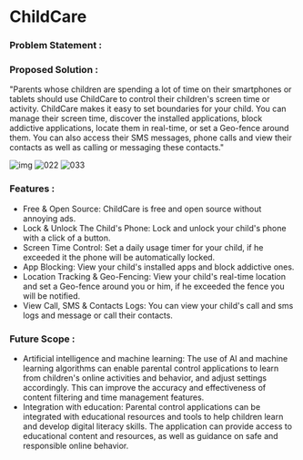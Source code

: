 # ChildCare
<h3 align="left">Problem Statement :</h3>
<h3 align="left">Proposed Solution :</h3>
<p dir = "auto">"Parents whose children are spending a lot of time on their smartphones or tablets should use ChildCare to control their children's screen time or activity. ChildCare makes it easy to set boundaries for your child. You can manage their screen time, discover the installed applications, block addictive applications, locate them in real-time, or set a Geo-fence around them. You can also access their SMS messages, phone calls and view their contacts as well as calling or messaging these contacts."</p>

![img](https://github.com/Anurag7974/image/assets/108844566/4ed27274-2f02-45ba-9b44-8a47d1380c20)
![022](https://github.com/Anurag7974/ChildCare/assets/108844566/d0fd8c97-a29d-493e-b5ab-dcca7bec66f5)
![033](https://github.com/Anurag7974/ChildCare/assets/108844566/d6201ec9-c818-4b97-ac4e-f7c0bf211368)

<h3 align="left">Features :</h3>
<ul dir = "auto">
  <li>Free & Open Source: ChildCare is free and open source without annoying ads.</li>
  <li>Lock & Unlock The Child's Phone: Lock and unlock your child's phone with a click of a button.</li>
  <li>Screen Time Control: Set a daily usage timer for your child, if he exceeded it the phone will be automatically locked.</li>
  <li>App Blocking: View your child's installed apps and block addictive ones.</li>
  <li>Location Tracking & Geo-Fencing: View your child's real-time location and set a Geo-fence around you or him, if he exceeded the fence you will be notified.</li>
  <li>View Call, SMS & Contacts Logs: You can view your child's call and sms logs and message or call their contacts.</li>
</ul>
<h3 align="left">Future Scope :</h3>
<ul dir = "auto">
  <li>Artificial intelligence and machine learning: The use of AI and
machine learning algorithms can enable parental control
applications to learn from children's online activities and behavior,
and adjust settings accordingly. This can improve the accuracy and
effectiveness of content filtering and time management features.</li>
  <li>Integration with education: Parental control applications can be
integrated with educational resources and tools to help children
learn and develop digital literacy skills. The application can provide
access to educational content and resources, as well as guidance
on safe and responsible online behavior.</li>
</ul>
